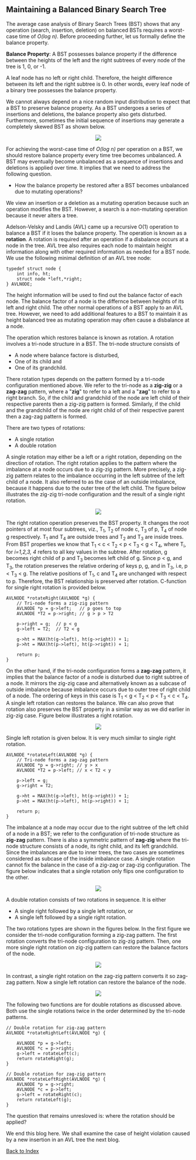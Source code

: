 ## Maintaining a Balanced Binary Search Tree

The average case analysis of Binary Search Trees (BST) shows that any operation (search, insertion, deletion)  on balanced BSTs requires a worst-case 
time of <i>O(log n)</i>. Before proceeding further, let us formally define the balance property. 

<strong>Balance Property</strong>: A BST possesses balance property if the difference between the heights of the left and the right subtrees of every node 
of the tree is 1, 0, or -1. 

A leaf node has no left or right child. Therefore, the height difference between its left and the right subtree is 0. In other words, every leaf node
of a binary tree possesses the balance property.

We cannot always depend on a nice random input distribution to expect that a BST to preserve balance property. As a BST undergoes a series of 
insertions and deletions, the balance property also gets disturbed. Furthermore, sometimes the initial sequence of insertions may generate a 
completely skewed BST as shown below.
<p align="center">
    <img src="../images/skewedBST.jpg">
    </p>
For achieving the worst-case time of <i>O(log n)</i> per operation on a BST, we should restore balance property every time tree becomes unbalanced. A BST 
may eventually become unbalanced as a sequence of insertions and deletions is applied over time. It implies that we need to address the following question. 

- How the balance property be restored after a BST becomes unbalanced due to mutating operations? 

We view an insertion or a deletion as a mutating operation because such an operation modifies the BST. However, a search is a non-mutating 
operation because it never alters a tree. 

Adelson-Velsky and Landis (AVL) came up a recursive O(1) operation to balance a BST if it loses the balance property. The operation is known as a
<b>rotation</b>. A rotation is required after an operation if a disbalance occurs at a node in the tree. AVL tree also requires each node to maintain 
height information along with other required information as needed for a BST node. We use the following minimal definition of an AVL tree node:
```
typedef struct node {
    int info, ht;
    struct node *left,*right;
} AVLNODE;
```

The height information will be used to find out the balance factor of each node. The balance factor of a node is the differnce between heights of its left 
and right child. The other normal operations of a BST apply to an AVL tree. However, we need to add additional features to a BST to 
maintain it as height balanced tree as mutating operation may often cause a disbalance at a node. 

The operation which restores balance is known as rotation. A rotation involves a tri-node structure in a BST. The tri-node structure consists of 
- A node where balance factore is disturbed,
- One of its child and
- One of its grandchild.

There rotation types depends on the pattern formed by a tri-node configuration mentioned above. We refer to the tri-node as a <b>zig-zig</b> 
or a <b>zag-zag</b> pattern, where a "<b>zig</b>" to refer to a left and a "<b>zag</b>" to refer to a right branch. So, if the child and grandchild of
the node are left child of their respective parents then a zig-zig pattern is formed. Similarly, if the child and the grandchild of the node are right child of
of their respective parent then a zag-zag pattern is formed.

There are two types of rotations:
- A single rotation
- A double rotation

A single rotation may either be a left or a right rotation, depending on the direction of rotation. The right rotation applies to the pattern where the 
imbalance at a node occurs due to a zig-zig pattern. More precisely, a zig-zig pattern relates to the imbalance occurring in the left subtree of the left
child of a node. It also referred to as the case of an outside imbalance, because it happens due to the outer tree of the left child. The figure below 
illustrates the zig-zig tri-node configuration and the result of a single right rotation.
<p align="center">
<img src="../images/avlSingleRight.jpg">
</p>
The right rotation operation preserves the BST property. It changes the root pointers of at most four subtrees, viz., T<sub>1</sub>, T<sub>2</sub> 
of node c, T<sub>3</sub> of p, T<sub>4</sub> of node g respectively. T<sub>1</sub> and T<sub>4</sub> are outside trees and T<sub>2</sub> and T<sub>3</sub>
are inside trees. From BST properties we know that T<sub>1</sub> < c < T<sub>2</sub> < p < T<sub>3</sub> < g < T<sub>4</sub>, where T<sub>i</sub>, for 
<i>i=1,2,3, 4</i> refers to all key values in the subtree. After rotation, g becomes right child of p and T<sub>3</sub> becomes left child of g.
Since p < g, and T<sub>3</sub>, the rotation preserves the relative ordering of keys p, g, and in T<sub>3</sub>, i.e, p < T<sub>3</sub> < g. The 
relative positions of T<sub>1</sub>, c and T<sub>4</sub> are unchanged with respect to p. Therefore, the BST relationship is preserved after rotation. 
C-function for single right rotation is provided below.

```
AVLNODE *rotateRight(AVLNODE *g) {
    // Tri-node forms a zig-zig pattern 
    AVLNODE *p = g->left;   // p goes to top 
    AVLNODE *T2 = p->right; // g > p > T2 

    p->right = g;  // p < g 
    g->left = T2;  // T2 < g 

    g->ht = MAX(ht(g->left), ht(g->right)) + 1; 
    p->ht = MAX(ht(p->left), ht(p->right)) + 1;

    return p;
}
```

On the other hand, if the tri-node configuration forms a <b>zag-zag</b> pattern, it implies that the balance factor of a node is disturbed due to right subtree
of a node. It mirrors the zig-zig case and alternatively known as a subcase of outside imbalance because imbalance occurs due to outer tree of right
child of a node. The ordering of keys in this case is T<sub>1</sub> < g < T<sub>2</sub> < p < T<sub>3</sub> < c < T<sub>4</sub>.
A single left rotation can restores the balance. We can also prove that rotation also preserves the BST property in a similar way as we did
earlier in zig-zig case. Figure below illustrates a right rotation.
<p align="center">
<img src="../images/avlSingleLeft.jpg">
</p>

Single left rotation is given below. It is very much similar to single right rotation.

```
AVLNODE *rotateLeft(AVLNODE *g) {
    // Tri-node forms a zag-zag pattern 
    AVLNODE *p = g->right; // y > x
    AVLNODE *T2 = p->left; // x < T2 < y  

    p->left = g;
    g->right = T2; 

    g->ht = MAX(ht(g->left), ht(g->right)) + 1;
    p->ht = MAX(ht(p->left), ht(p->right)) + 1;

    return p;
}
```

The imbalance at a node may occur due to the right subtree of the left child of a node in a BST; we refer to the configuration of tri-node structure as 
<b>zig-zag</b> pattern. There is also a symmetric pattern of <b>zag-zig</b> where the tri-node structure consists of a node, its right child, and its left 
grandchild. Since the imbalances are due to inner trees, the two cases are sometimes considered as subcase of the inside imbalance case. A single 
rotation cannot fix the balance in the case of a zig-zag or zag-zig configuration. The figure below indicates that a single rotation only flips one 
configuration to the other.
<p align="center">
    <img src="../images/needForDR.jpg">
</p>

A double rotation consists of two rotations in sequence. It is either 
- A single right followed by a single left rotation, or
- A single left followed by a single right rotation.

The two rotations types are shown in the figures below. In the first figure we consider the tri-node configuration forming a zig-zag pattern. The first 
rotation converts the tri-node configuration to zig-zig pattern. Then, one more single right rotation on zig-zig pattern can restore the balance factors of 
the node. 
<p align="center">
<img src="../images/avlDoubleLR.jpg">
</p>

In contrast, a single right rotation on the zag-zig pattern converts it so zag-zag pattern. Now a single left rotation can restore the balance of the 
node. 
<p align="center">
<img src="../images/avlDoubleRL.jpg">
</p>

The following two functions are for double rotations as discussed above. Both use the single rotations twice in the order determined by the tri-node patterns.

```
// Double rotation for zig-zag pattern
AVLNODE *rotateRightLeft(AVLNODE *g) {
    
    AVLNODE *p = g->left;
    AVLNODE *c = p->right;
    g->left = rotateLeft(c);
    return rotateRight(g);
} 

// Double rotation for zag-zig pattern
AVLNODE *rotateLeftRight(AVLNODE *g) {
    AVLNODE *p = g->right;
    AVLNODE *c = p->left;
    g->left = rotateRight(c);
    return rotateLeft(g);
} 

```

The question that remains unresloved is: where the rotation should be applied? 

We end this blog here.  We shall examine the case of height violation caused by a new insertion in an AVL tree the next blog.

<!--[Source Code for AVL tree operations](../CODES/AVLtree/index.md)-->

[Back to Index](../index.md)


